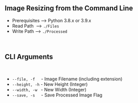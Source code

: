 ## **Image Resizing from the Command Line**

- Prerequisites --> Python 3.8.x or 3.9.x
- Read Path &nbsp;--> `./Files`
- Write Path --> `./Processed`

<br>

## **CLI Arguments**

<br>

- `--file, -f` &nbsp;&nbsp;&nbsp; - Image Filename (including extension)
- `--height, -h` - New Height (Integer) 
- `--width, -w` &nbsp; - New Width (Integer) 
- `--save, -s` &nbsp;&nbsp;&nbsp; - Save Processed Image Flag